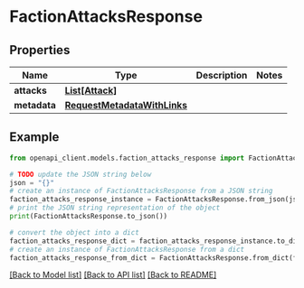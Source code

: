 # FactionAttacksResponse


## Properties

Name | Type | Description | Notes
------------ | ------------- | ------------- | -------------
**attacks** | [**List[Attack]**](Attack.md) |  | 
**metadata** | [**RequestMetadataWithLinks**](RequestMetadataWithLinks.md) |  | 

## Example

```python
from openapi_client.models.faction_attacks_response import FactionAttacksResponse

# TODO update the JSON string below
json = "{}"
# create an instance of FactionAttacksResponse from a JSON string
faction_attacks_response_instance = FactionAttacksResponse.from_json(json)
# print the JSON string representation of the object
print(FactionAttacksResponse.to_json())

# convert the object into a dict
faction_attacks_response_dict = faction_attacks_response_instance.to_dict()
# create an instance of FactionAttacksResponse from a dict
faction_attacks_response_from_dict = FactionAttacksResponse.from_dict(faction_attacks_response_dict)
```
[[Back to Model list]](../README.md#documentation-for-models) [[Back to API list]](../README.md#documentation-for-api-endpoints) [[Back to README]](../README.md)



